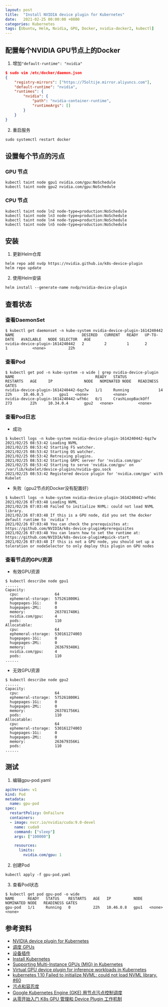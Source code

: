 ```yaml
---
layout: post
title:  "Install NVIDIA device plugin for Kubernetes"
date:   2021-02-25 00:00:00 +0800
categories: Kubernetes
tags: [Ubuntu, Helm, Nvidia, GPU, Docker, nvidia-docker2, kubectl]
---
```


## 配置每个NVIDIA GPU节点上的Docker
1. 增加```"default-runtime": "nvidia"```
```json
$ sudo vim /etc/docker/daemon.json
{
    "registry-mirrors": ["https://75oltije.mirror.aliyuncs.com"],
    "default-runtime": "nvidia",
    "runtimes": {
        "nvidia": {
            "path": "nvidia-container-runtime",
            "runtimeArgs": []
        }
    }
}
```

2. 重启服务
```shell
sudo systemctl restart docker
```

## 设置每个节点的污点
### GPU 节点
```shell
kubectl taint node gpu1 nvidia.com/gpu:NoSchedule
kubectl taint node gpu2 nvidia.com/gpu:NoSchedule
```

### CPU 节点
```shell
kubectl taint node ln2 node-type=production:NoSchedule
kubectl taint node ln3 node-type=production:NoSchedule
kubectl taint node ln4 node-type=production:NoSchedule
kubectl taint node ln5 node-type=production:NoSchedule
```

## 安装
1. 更新Helm仓库
```shell
helm repo add nvdp https://nvidia.github.io/k8s-device-plugin
helm repo update
```

2. 使用Helm安装
```shell
helm install --generate-name nvdp/nvidia-device-plugin
```

## 查看状态
### 查看DaemonSet
```shell
$ kubectl get daemonset -n kube-system nvidia-device-plugin-1614240442 
NAME                              DESIRED   CURRENT   READY   UP-TO-DATE   AVAILABLE   NODE SELECTOR   AGE
nvidia-device-plugin-1614240442   2         2         1       2            1           <none>          22h
```

### 查看Pod
```shell
$ kubectl get pod -n kube-system -o wide | grep nvidia-device-plugin
NAME                                    READY   STATUS              RESTARTS   AGE     IP              NODE   NOMINATED NODE   READINESS GATES
nvidia-device-plugin-1614240442-6qz7w   1/1     Running             14         22h     10.46.0.5       gpu1   <none>           <none>
nvidia-device-plugin-1614240442-wfh6c   0/1     CrashLoopBackOff    273        22h     10.34.0.4       gpu2   <none>           <none>
```

### 查看Pod日志
* 成功
```shell
$ kubectl logs -n kube-system nvidia-device-plugin-1614240442-6qz7w 
2021/02/25 08:53:42 Loading NVML
2021/02/25 08:53:42 Starting FS watcher.
2021/02/25 08:53:42 Starting OS watcher.
2021/02/25 08:53:42 Retreiving plugins.
2021/02/25 08:53:42 Starting GRPC server for 'nvidia.com/gpu'
2021/02/25 08:53:42 Starting to serve 'nvidia.com/gpu' on /var/lib/kubelet/device-plugins/nvidia-gpu.sock
2021/02/25 08:53:42 Registered device plugin for 'nvidia.com/gpu' with Kubelet
```

* 失败（gpu2节点的Docker没有配置好）
```shell
$ kubectl logs -n kube-system nvidia-device-plugin-1614240442-wfh6c 
2021/02/26 07:03:48 Loading NVML
2021/02/26 07:03:48 Failed to initialize NVML: could not load NVML library.
2021/02/26 07:03:48 If this is a GPU node, did you set the docker default runtime to `nvidia`?
2021/02/26 07:03:48 You can check the prerequisites at: https://github.com/NVIDIA/k8s-device-plugin#prerequisites
2021/02/26 07:03:48 You can learn how to set the runtime at: https://github.com/NVIDIA/k8s-device-plugin#quick-start
2021/02/26 07:03:48 If this is not a GPU node, you should set up a toleration or nodeSelector to only deploy this plugin on GPU nodes
```

### 查看节点的GPU资源
* 有效GPU资源
```shell
$ kubectl describe node gpu1
......
Capacity:
  cpu:                64
  ephemeral-storage:  575261800Ki
  hugepages-1Gi:      0
  hugepages-2Mi:      0
  memory:             263781748Ki
  nvidia.com/gpu:     4
  pods:               110
Allocatable:
  cpu:                64
  ephemeral-storage:  530161274003
  hugepages-1Gi:      0
  hugepages-2Mi:      0
  memory:             263679348Ki
  nvidia.com/gpu:     4
  pods:               110
......
```

* 无效GPU资源
```shell
$ kubectl describe node gpu2
......
Capacity:
  cpu:                64
  ephemeral-storage:  575261800Ki
  hugepages-1Gi:      0
  hugepages-2Mi:      0
  memory:             263781756Ki
  pods:               110
Allocatable:
  cpu:                64
  ephemeral-storage:  530161274003
  hugepages-1Gi:      0
  hugepages-2Mi:      0
  memory:             263679356Ki
  pods:               110
......
```

## 测试
1. 编辑gpu-pod.yaml
```yaml
apiVersion: v1
kind: Pod
metadata:
  name: gpu-pod
spec:
  restartPolicy: OnFailure
  containers:
  - image: nvcr.io/nvidia/cuda:9.0-devel
    name: cuda9
    command: ["sleep"]
    args: ["100000"]

    resources:
      limits:
        nvidia.com/gpu: 1
```

2. 创建Pod
```shell
kubectl apply -f gpu-pod.yaml 
```

3. 查看Pod状态
```shell
$ kubectl get pod gpu-pod -o wide
NAME      READY   STATUS    RESTARTS   AGE   IP          NODE   NOMINATED NODE   READINESS GATES
gpu-pod   1/1     Running   0          22h   10.46.0.8   gpu1   <none>           <none>
```

## 参考资料
* [NVIDIA device plugin for Kubernetes](https://github.com/NVIDIA/k8s-device-plugin/)
* [调度 GPUs](https://kubernetes.io/zh/docs/tasks/manage-gpus/scheduling-gpus/)
* [设备插件](https://kubernetes.io/zh/docs/concepts/extend-kubernetes/compute-storage-net/device-plugins/)
* [Install Kubernetes](https://docs.nvidia.com/datacenter/cloud-native/kubernetes/install-k8s.html)
* [Supporting Multi-Instance GPUs (MIG) in Kubernetes](https://github.com/NVIDIA/k8s-device-plugin/#deployment-via-helm)
* [Virtual GPU device plugin for inference workloads in Kubernetes](https://aws.amazon.com/cn/blogs/opensource/virtual-gpu-device-plugin-for-inference-workload-in-kubernetes/)
* [kubernetes 1.10 Failed to initialize NVML: could not load NVML library. #60](https://github.com/NVIDIA/k8s-device-plugin/issues/60)
* [污点和容忍度](https://kubernetes.io/zh/docs/concepts/scheduling-eviction/taint-and-toleration/)
* [Google Kubernetes Engine (GKE) 用节点污点控制调度](https://cloud.google.com/kubernetes-engine/docs/how-to/node-taints)
* [从零开始入门 K8s GPU 管理和 Device Plugin 工作机制](https://developer.aliyun.com/article/742566)
